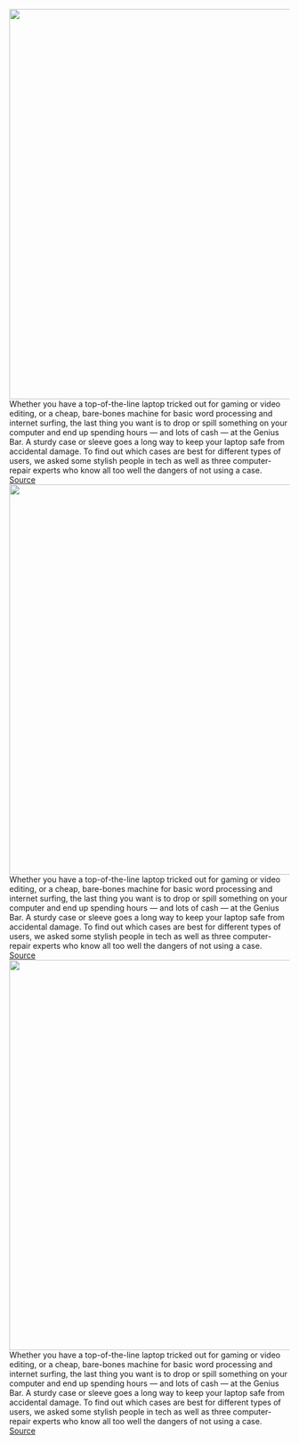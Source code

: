 <img src='https://cdn.vox-cdn.com/thumbor/vlp8cThd-HFqe_xxyytiFMPQDdk=/0x0:1391x927/1200x800/filters:focal(585x353:807x575)/cdn.vox-cdn.com/uploads/chorus_image/image/66342657/02_laptop_cases_lede.0.jpg' width='700px' /><br/>
Whether you have a top-of-the-line laptop tricked out for gaming or video editing, or a cheap, bare-bones machine for basic word processing and internet surfing, the last thing you want is to drop or spill something on your computer and end up spending hours — and lots of cash — at the Genius Bar. A sturdy case or sleeve goes a long way to keep your laptop safe from accidental damage. To find out which cases are best for different types of users, we asked some stylish people in tech as well as three computer-repair experts who know all too well the dangers of not using a case.
<a href='https://www.theverge.com/2020/2/20/21137810/best-laptop-cases-sleeves-messenger-bags-backpacks-strategist'> Source <a/><img src='https://cdn.vox-cdn.com/thumbor/vlp8cThd-HFqe_xxyytiFMPQDdk=/0x0:1391x927/1200x800/filters:focal(585x353:807x575)/cdn.vox-cdn.com/uploads/chorus_image/image/66342657/02_laptop_cases_lede.0.jpg' width='700px' /><br/>
Whether you have a top-of-the-line laptop tricked out for gaming or video editing, or a cheap, bare-bones machine for basic word processing and internet surfing, the last thing you want is to drop or spill something on your computer and end up spending hours — and lots of cash — at the Genius Bar. A sturdy case or sleeve goes a long way to keep your laptop safe from accidental damage. To find out which cases are best for different types of users, we asked some stylish people in tech as well as three computer-repair experts who know all too well the dangers of not using a case.
<a href='https://www.theverge.com/2020/2/20/21137810/best-laptop-cases-sleeves-messenger-bags-backpacks-strategist'> Source <a/><img src='https://cdn.vox-cdn.com/thumbor/vlp8cThd-HFqe_xxyytiFMPQDdk=/0x0:1391x927/1200x800/filters:focal(585x353:807x575)/cdn.vox-cdn.com/uploads/chorus_image/image/66342657/02_laptop_cases_lede.0.jpg' width='700px' /><br/>
Whether you have a top-of-the-line laptop tricked out for gaming or video editing, or a cheap, bare-bones machine for basic word processing and internet surfing, the last thing you want is to drop or spill something on your computer and end up spending hours — and lots of cash — at the Genius Bar. A sturdy case or sleeve goes a long way to keep your laptop safe from accidental damage. To find out which cases are best for different types of users, we asked some stylish people in tech as well as three computer-repair experts who know all too well the dangers of not using a case.
<a href='https://www.theverge.com/2020/2/20/21137810/best-laptop-cases-sleeves-messenger-bags-backpacks-strategist'> Source <a/>